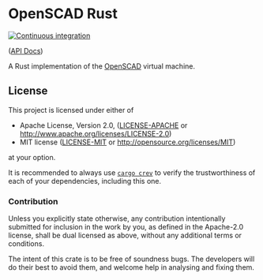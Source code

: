 # OpenSCAD Rust

[![Continuous integration](https://github.com/Michael-F-Bryan/scad-rs/workflows/Continuous%20Integration/badge.svg?branch=main)](https://github.com/Michael-F-Bryan/scad-rs/actions)

([API Docs][api-docs])

A Rust implementation of the [OpenSCAD][scad-website] virtual machine.

## License

This project is licensed under either of

- Apache License, Version 2.0, ([LICENSE-APACHE](./LICENSE-APACHE.md) or
  <http://www.apache.org/licenses/LICENSE-2.0>)
- MIT license ([LICENSE-MIT](./LICENSE-MIT.md) or
   <http://opensource.org/licenses/MIT>)

at your option.

It is recommended to always use [`cargo crev`][crev] to verify the
trustworthiness of each of your dependencies, including this one.

### Contribution

Unless you explicitly state otherwise, any contribution intentionally
submitted for inclusion in the work by you, as defined in the Apache-2.0
license, shall be dual licensed as above, without any additional terms or
conditions.

The intent of this crate is to be free of soundness bugs. The developers will
do their best to avoid them, and welcome help in analysing and fixing them.

[api-docs]: https://michael-f-bryan.github.io/scad-rs
[crev]: https://github.com/crev-dev/cargo-crev
[scad-website]: https://openscad.org/
